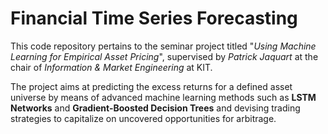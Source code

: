 # Financial Time Series Forecasting

This code repository pertains to the seminar project titled "*Using Machine Learning for Empirical Asset Pricing*", 
supervised by *Patrick Jaquart* at the chair of *Information & Market Engineering* at KIT.

The project aims at predicting the excess returns for a defined asset universe by means of advanced machine learning 
methods such as **LSTM Networks** and **Gradient-Boosted Decision Trees** and devising trading strategies to capitalize 
on uncovered opportunities for arbitrage.
